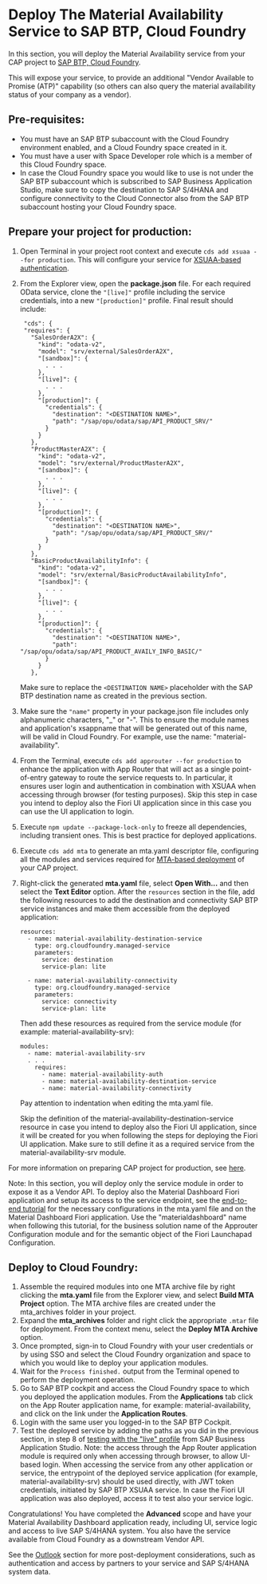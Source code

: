 # Deploy The Material Availability Service to SAP BTP, Cloud Foundry
In this section, you will deploy the Material Availability service from your CAP project to [SAP BTP, Cloud Foundry](https://help.sap.com/docs/btp/sap-business-technology-platform/cloud-foundry-environment). 

This will expose your service, to provide an additional "Vendor Available to Promise (ATP)" capability (so others can also query the material availability status of your company as a vendor).

## Pre-requisites:
- You must have an SAP BTP subaccount with the Cloud Foundry environment enabled, and a Cloud Foundry space created in it.
- You must have a user with Space Developer role which is a member of this Cloud Foundry space.
- In case the Cloud Foundry space you would like to use is not under the SAP BTP subaccount which is subscribed to SAP Business Application Studio, make sure to copy the destination to SAP S/4HANA and configure connectivity to the Cloud Connector also from the SAP BTP subaccount hosting your Cloud Foundry space. 

## Prepare your project for production:
1. Open Terminal in your project root context and execute `cds add xsuaa --for production`. This will configure your service for [XSUAA-based authentication](https://discovery-center.cloud.sap/serviceCatalog/authorization-and-trust-management-service?region=all).

2. From the Explorer view, open the **package.json** file. For each required OData service, clone the `"[live]"` profile including the service credentials, into a new `"[production]"` profile.
   Final result should include:
   ```
    "cds": {
    "requires": {
      "SalesOrderA2X": {
        "kind": "odata-v2",
        "model": "srv/external/SalesOrderA2X",
        "[sandbox]": {
          . . .
        },
        "[live]": {
          . . .
        },
        "[production]": {
          "credentials": {
            "destination": "<DESTINATION NAME>",
            "path": "/sap/opu/odata/sap/API_PRODUCT_SRV/"
          }
        }
      },
      "ProductMasterA2X": {
        "kind": "odata-v2",
        "model": "srv/external/ProductMasterA2X",
        "[sandbox]": {
          . . .
        },
        "[live]": {
          . . .
        },
        "[production]": {
          "credentials": {
            "destination": "<DESTINATION NAME>",
            "path": "/sap/opu/odata/sap/API_PRODUCT_SRV/"
          }
        }
      },
      "BasicProductAvailabilityInfo": {
        "kind": "odata-v2",
        "model": "srv/external/BasicProductAvailabilityInfo",
        "[sandbox]": {
          . . .
        },
        "[live]": {
          . . .
        },
        "[production]": {
          "credentials": {
            "destination": "<DESTINATION NAME>",
            "path": "/sap/opu/odata/sap/API_PRODUCT_AVAILY_INFO_BASIC/"
          }
        }
      },
   ```
   Make sure to replace the `<DESTINATION NAME>` placeholder with the SAP BTP destination name as created in the previous section.

3. Make sure the `"name"` property in your package.json file includes only alphanumeric characters, "_" or "-". This to ensure the module names and application's xsappname that will be generated out of this name, will be valid in Cloud Foundry. For example, use the name: "material-availability".

4. From the Terminal, execute `cds add approuter --for production` to enhance the application with App Router that will act as a single point-of-entry gateway to route the service requests to. In particular, it ensures user login and authentication in combination with XSUAA when accessing through browser (for testing purposes). Skip this step in case you intend to deploy also the Fiori UI application since in this case you can use the UI application to login. 

4. Execute `npm update --package-lock-only` to freeze all dependencies, including transient ones. This is best practice for deployed applications.

5. Execute `cds add mta` to generate an mta.yaml descriptor file, configuring all the modules and services required for [MTA-based deployment](https://help.sap.com/docs/BTP/65de2977205c403bbc107264b8eccf4b/d04fc0e2ad894545aebfd7126384307c.html) of your CAP project.

6. Right-click the generated **mta.yaml** file, select **Open With...** and then select the **Text Editor** option. After the `resources` section in the file, add the following resources to add the destination and connectivity SAP BTP service instances and make them accessible from the deployed application: 
   ```
   resources:
     - name: material-availability-destination-service
       type: org.cloudfoundry.managed-service
       parameters:
         service: destination
         service-plan: lite
         
     - name: material-availability-connectivity
       type: org.cloudfoundry.managed-service
       parameters:
         service: connectivity
         service-plan: lite
   ```
   Then add these resources as required from the service module (for example: material-availability-srv):
   ```
   modules:
     - name: material-availability-srv
     . . .
       requires:
         - name: material-availability-auth
         - name: material-availability-destination-service
         - name: material-availability-connectivity
   ```
   Pay attention to indentation when editing the mta.yaml file.

   Skip the definition of the material-availability-destination-service resource in case you intend to deploy also the Fiori UI application, since it will be created for you when following the steps for deploying the Fiori UI application. Make sure to still define it as a required service from the material-availability-srv module.


For more information on preparing CAP project for production, see [here](https://cap.cloud.sap/docs/guides/deployment/to-cf#prepare-for-production).

Note: In this section, you will deploy only the service module in order to expose it as a Vendor API. 
To deploy also the Material Dashboard Fiori application and setup its access to the service endpoint, see the [end-to-end tutorial](https://developers.sap.com/tutorials/deploy-to-cf.html) for the necessary configurations in the mta.yaml file and on the Material Dashboard Fiori application. Use the "materialdashboard" name when following this tutorial, for the business solution name of the Approuter Configuration module and for the semantic object of the Fiori Launchapad Configuration.


## Deploy to Cloud Foundry:
1. Assemble the required modules into one MTA archive file by right clicking the **mta.yaml** file from the Explorer view, and select **Build MTA Project** option. The MTA archive files are created under the mta_archives folder in your project.
2. Expand the **mta_archives** folder and right click the appropriate `.mtar` file for deployment. From the context menu, select the **Deploy MTA Archive** option.
3. Once prompted, sign-in to Cloud Foundry with your user credentials or by using SSO and select the Cloud Foundry organization and space to which you would like to deploy your application modules.
4. Wait for the `Process finished.` output from the Terminal opened to perform the deployment operation.
5. Go to SAP BTP cockpit and access the Cloud Foundry space to which you deployed the application modules. From the **Applications** tab click on the App Router application name, for example: material-availability, and click on the link under the **Application Routes**.
6. Login with the same user you logged-in to the SAP BTP Cockpit.
7. Test the deployed service by adding the paths as you did in the previous section, in step 8 of [testing with the "live" profile](../../3-basic/1-create-service#test-the-service-from-sap-business-application-studio) from SAP Business Application Studio.
   Note: the access through the App Router application module is required only when accessing through browser, to allow UI-based login. When accessing the service from any other application or service, the entrypoint of the deployed service application (for example, material-availability-srv) should be used directly, with JWT token credentials, initiated by SAP BTP XSUAA service. In case the Fiori UI application was also deployed, access it to test also your service logic.

Congratulations! You have completed the **Advanced** scope and have your Material Availability Dashboard application ready, including UI, service logic and access to live SAP S/4HANA system. You also have the service available from Cloud Foundry as a downstream Vendor API. 

See the [Outlook](../../5-outlook/README.md) section for more post-deployment considerations, such as authentication and access by partners to your service and SAP S/4HANA system data. 
